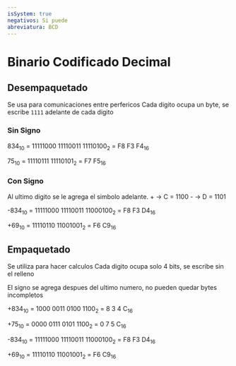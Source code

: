 ```yaml
---
isSystem: true
negativos: Si puede
abreviatura: BCD
---
```

# Binario Codificado Decimal

## Desempaquetado

Se usa para comunicaciones entre perfericos
Cada digito ocupa un byte, se escribe `1111` adelante de cada digito

### Sin Signo

834<sub>10</sub> = 11111000 11110011 11110100<sub>2</sub>
			=       F8              F3              F4<sub>16</sub>

75<sub>10</sub> = 11110111 11110101<sub>2</sub>
	     =       F7             F5<sub>16</sub>

### Con Signo

Al ultimo digito se le agrega el simbolo adelante.
\+ -> C = 1100
\- -> D = 1101

-834<sub>10</sub> = 11111000 11110011 11000100<sub>2</sub>
			   =       F8              F3              D4<sub>16</sub>

+69<sub>10</sub> = 11110110 11001001<sub>2</sub>
			=      F6               C9<sub>16</sub>


## Empaquetado

Se utiliza para hacer calculos
Cada digito ocupa solo 4 bits, se escribe sin el relleno

El signo se agrega despues del ultimo numero, no pueden quedar bytes incompletos

+834<sub>10</sub> = 1000 0011 0100 1100<sub>2</sub>
			=       8         3        4         C<sub>16</sub>

+75<sub>10</sub> = 0000 0111 0101 1100<sub>2</sub>
	     =     0         7       5         C<sub>16</sub>

-834<sub>10</sub> = 11111000 11110011 11000100<sub>2</sub>
			   =       F8              F3              D4<sub>16</sub>

+69<sub>10</sub> = 11110110 11001001<sub>2</sub>
			=      F6               C9<sub>16</sub>